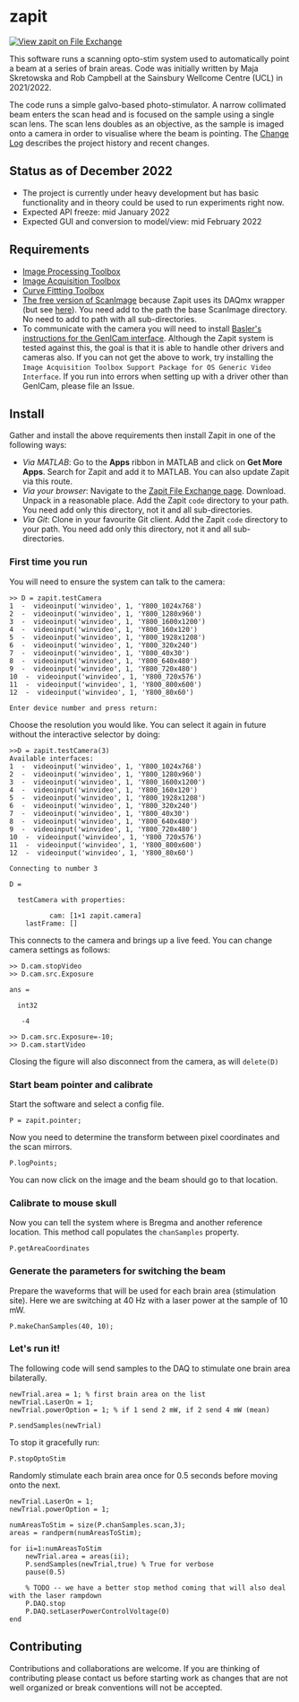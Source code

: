 # zapit
[![View zapit on File Exchange](https://www.mathworks.com/matlabcentral/images/matlab-file-exchange.svg)](https://uk.mathworks.com/matlabcentral/fileexchange/122142-zapit)

This software runs a scanning opto-stim system used to automatically point a beam at a series of brain areas.
Code was initially written by Maja Skretowska and Rob Campbell at the Sainsbury Wellcome Centre (UCL) in 2021/2022.

The code runs a simple galvo-based photo-stimulator.
A narrow collimated beam enters the scan head and is focused on the sample using a single scan lens.
The scan lens doubles as an objective, as the sample is imaged onto a camera in order to visualise where the beam is pointing.
The [Change Log](CHANGELOG.md) describes the project history and recent changes.

## Status as of December 2022
* The project is currently under heavy development but has basic functionality and in theory could be used to run experiments right now.
* Expected API freeze: mid January 2022
* Expected GUI and conversion to model/view: mid February 2022


## Requirements
* [Image Processing Toolbox](https://www.mathworks.com/help/images/index.html)
* [Image Acquisition Toolbox](https://www.mathworks.com/products/image-acquisition.html)
* [Curve Fittting Toolbox](https://www.mathworks.com/help/curvefit/)
* [The free version of ScanImage](https://vidriotechnologies.com/) because Zapit uses its DAQmx wrapper (but see [here](https://github.com/BaselLaserMouse/zapit/issues/14)). You need add to the path the base ScanImage directory. No need to add to path with all sub-directories.
* To communicate with the camera you will need to install [Basler's instructions for the GenICam interface](https://www.baslerweb.com/en/downloads/document-downloads/using-pylon-gentl-producers-for-basler-cameras-with-matlab/).
Although the Zapit system is tested against this, the goal is that it is able to handle other drivers and cameras also.
If you can not get the above to work, try installing the `Image Acquisition Toolbox Support Package for OS Generic Video Interface`.
If you run into errors when setting up with a driver other than GenICam, please file an Issue.


## Install
Gather and install the above requirements then install Zapit in one of the following ways:
* *Via MATLAB*: Go to the **Apps** ribbon in MATLAB and click on **Get More Apps**. Search for Zapit and add it to MATLAB. You can also update Zapit via this route.
* *Via your browser*: Navigate to the [Zapit File Exchange page](https://uk.mathworks.com/matlabcentral/fileexchange/122142-zapit). Download. Unpack in a reasonable place. Add the Zapit `code` directory to your path. You need add only this directory, not it and all sub-directories.
* *Via Git*: Clone in your favourite Git client. Add the Zapit `code` directory to your path. You need add only this directory, not it and all sub-directories.


### First time you run
You will need to ensure the system can talk to the camera:
```
>> D = zapit.testCamera
1  -  videoinput('winvideo', 1, 'Y800_1024x768')
2  -  videoinput('winvideo', 1, 'Y800_1280x960')
3  -  videoinput('winvideo', 1, 'Y800_1600x1200')
4  -  videoinput('winvideo', 1, 'Y800_160x120')
5  -  videoinput('winvideo', 1, 'Y800_1928x1208')
6  -  videoinput('winvideo', 1, 'Y800_320x240')
7  -  videoinput('winvideo', 1, 'Y800_40x30')
8  -  videoinput('winvideo', 1, 'Y800_640x480')
9  -  videoinput('winvideo', 1, 'Y800_720x480')
10  -  videoinput('winvideo', 1, 'Y800_720x576')
11  -  videoinput('winvideo', 1, 'Y800_800x600')
12  -  videoinput('winvideo', 1, 'Y800_80x60')

Enter device number and press return:
```

Choose the resolution you would like.
You can select it again in future without the interactive selector by doing:


```
>>D = zapit.testCamera(3)
Available interfaces:
1  -  videoinput('winvideo', 1, 'Y800_1024x768')
2  -  videoinput('winvideo', 1, 'Y800_1280x960')
3  -  videoinput('winvideo', 1, 'Y800_1600x1200')
4  -  videoinput('winvideo', 1, 'Y800_160x120')
5  -  videoinput('winvideo', 1, 'Y800_1928x1208')
6  -  videoinput('winvideo', 1, 'Y800_320x240')
7  -  videoinput('winvideo', 1, 'Y800_40x30')
8  -  videoinput('winvideo', 1, 'Y800_640x480')
9  -  videoinput('winvideo', 1, 'Y800_720x480')
10  -  videoinput('winvideo', 1, 'Y800_720x576')
11  -  videoinput('winvideo', 1, 'Y800_800x600')
12  -  videoinput('winvideo', 1, 'Y800_80x60')

Connecting to number 3

D =

  testCamera with properties:

          cam: [1×1 zapit.camera]
    lastFrame: []

```

This connects to the camera and brings up a live feed.
You can change camera settings as follows:

```
>> D.cam.stopVideo
>> D.cam.src.Exposure

ans =

  int32

   -4

>> D.cam.src.Exposure=-10;
>> D.cam.startVideo
```

Closing the figure will also disconnect from the camera, as will `delete(D)`



### Start beam pointer and calibrate

Start the software and select a config file.
```
P = zapit.pointer;
```

Now you need to determine the transform between pixel coordinates and the scan mirrors.
```
P.logPoints;
```

You can now click on the image and the beam should go to that location.


### Calibrate to mouse skull
Now you can tell the system where is Bregma and another reference location.
This method call populates the `chanSamples` property.
```
P.getAreaCoordinates
```

### Generate the parameters for switching the beam
Prepare the waveforms that will be used for each brain area (stimulation site).
Here we are switching at 40 Hz with a laser power at the sample of 10 mW.
```
P.makeChanSamples(40, 10);
```

### Let's run it!
The following code will send samples to the DAQ to stimulate one brain area bilaterally.

```
newTrial.area = 1; % first brain area on the list
newTrial.LaserOn = 1;
newTrial.powerOption = 1; % if 1 send 2 mW, if 2 send 4 mW (mean)

P.sendSamples(newTrial)
```
To stop it gracefully run:
```
P.stopOptoStim
```

Randomly stimulate each brain area once for 0.5 seconds before moving onto the next.
```
newTrial.LaserOn = 1;
newTrial.powerOption = 1;

numAreasToStim = size(P.chanSamples.scan,3);
areas = randperm(numAreasToStim);

for ii=1:numAreasToStim
    newTrial.area = areas(ii);
    P.sendSamples(newTrial,true) % True for verbose
    pause(0.5)

    % TODO -- we have a better stop method coming that will also deal with the laser rampdown
    P.DAQ.stop
    P.DAQ.setLaserPowerControlVoltage(0)
end

```

## Contributing
Contributions and collaborations are welcome.
If you are thinking of contributing please contact us before starting work as changes that are not well organized or break conventions will not be accepted.
